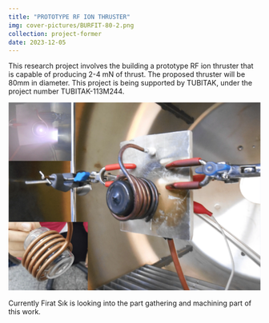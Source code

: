 ```yaml
---
title: "PROTOTYPE RF ION THRUSTER"
img: cover-pictures/BURFIT-80-2.png
collection: project-former
date: 2023-12-05
---
```


This research project involves the building a prototype RF ion thruster that is capable of producing 2-4 mN of thrust. The proposed thruster will be 80mm in diameter. This project is being supported by TUBITAK, under the project number TUBITAK-113M244.

<center>
<img src="/images/projects-former/RF-cathode_1.webp" alt="Electric Potential" style="width=95.0%;"/>
</center>

Currently Firat Sık is looking into the part gathering and machining part of this work.